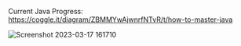 Current Java Progress: https://coggle.it/diagram/ZBMMYwAjwnrfNTvR/t/how-to-master-java


![Screenshot 2023-03-17 161710](https://user-images.githubusercontent.com/59792254/225946372-16575d00-1160-4f4e-bd22-005c3cc18773.png)




